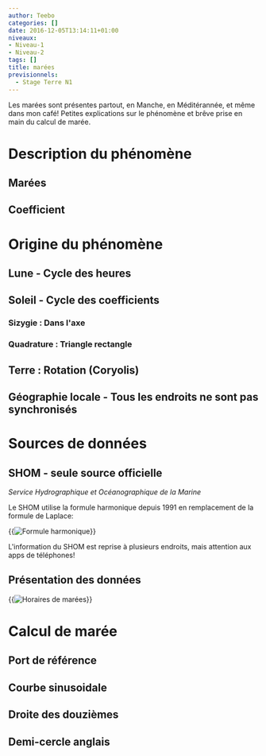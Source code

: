 ```yaml
---
author: Teebo
categories: []
date: 2016-12-05T13:14:11+01:00
niveaux:
- Niveau-1
- Niveau-2
tags: []
title: marées
previsionnels:
  - Stage Terre N1
---
```

Les marées sont présentes partout, en Manche, en Méditérannée, et même dans mon café!
Petites explications sur le phénomène et brêve prise en main du calcul de marée.

<!--more-->

# Description du phénomène
## Marées
## Coefficient

# Origine du phénomène
## Lune - Cycle des heures
## Soleil - Cycle des coefficients
### Sizygie : Dans l'axe
### Quadrature : Triangle rectangle
## Terre : Rotation (Coryolis)
## Géographie locale - Tous les endroits ne sont pas synchronisés

# Sources de données
## SHOM - seule source officielle
*Service Hydrographique et Océanographique de la Marine*

Le SHOM utilise la formule harmonique depuis 1991 en remplacement de la formule de Laplace:

{{<img src="img/topos/harmonique.png" alt="Formule harmonique">}}

L'information du SHOM est reprise à plusieurs endroits, mais attention aux apps de téléphones!

## Présentation des données

{{<img src="img/topos/ports.png" alt="Horaires de marées">}}

# Calcul de marée
## Port de référence
## Courbe sinusoidale
## Droite des douzièmes
## Demi-cercle anglais
